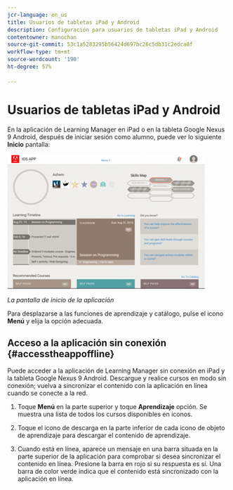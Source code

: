 ```yaml
---
jcr-language: en_us
title: Usuarios de tabletas iPad y Android
description: Configuración para usuarios de tabletas iPad y Android
contentowner: manochan
source-git-commit: 53c1a5283295b56424d697bc26c5db31c2edca0f
workflow-type: tm+mt
source-wordcount: '190'
ht-degree: 57%

---
```




# Usuarios de tabletas iPad y Android

En la aplicación de Learning Manager en iPad o en la tableta Google Nexus 9 Android, después de iniciar sesión como alumno, puede ver lo siguiente **Inicio** pantalla:

![](assets/screenshot-2015-08-07-12-24-40-e1439211134842.png)

*La pantalla de inicio de la aplicación*

Para desplazarse a las funciones de aprendizaje y catálogo, pulse el icono **Menú** y elija la opción adecuada.

<!--![](assets/menu-ipad.png)-->

## Acceso a la aplicación sin conexión {#accesstheappoffline}

Puede acceder a la aplicación de Learning Manager sin conexión en iPad y la tableta Google Nexus 9 Android. Descargue y realice cursos en modo sin conexión; vuelva a sincronizar el contenido con la aplicación en línea cuando se conecte a la red.

1. Toque **Menú** en la parte superior y toque **Aprendizaje** opción. Se muestra una lista de todos los cursos disponibles en iconos.
1. Toque el icono de descarga en la parte inferior de cada icono de objeto de aprendizaje para descargar el contenido de aprendizaje.

   <!--![](assets/download-ipad.png)-->

1. Cuando está en línea, aparece un mensaje en una barra situada en la parte superior de la aplicación para comprobar si desea sincronizar el contenido en línea. Presione la barra en rojo si su respuesta es sí. Una barra de color verde indica que el contenido está sincronizado con la aplicación en línea.

<!--## Track device storage {#trackdevicestorage}

You can monitor your device storage periodically.

Tap the profile icon at the upper-right corner of the app and tap **Device Storage** menu option.

![](assets/app-device-storage.png)

An app storage information dialog appears as shown below.

![](assets/app-storage.png)

Using the app storage information, you can check the total space of device, app and the downloaded courses. This information enables you to download courses accordingly. To delete the downloaded courses in the device, tap X icon adjacent to each course name.-->
